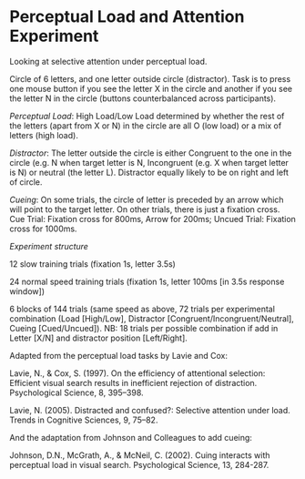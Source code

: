 # Perceptual Load and Attention Experiment

Looking at selective attention under perceptual load. 

Circle of 6 letters, and one letter outside circle (distractor). Task is to press one mouse button if you see the letter X in the circle and another if you see the letter N in the circle (buttons counterbalanced across participants). 

_Perceptual Load_: High Load/Low Load determined by whether the rest of the letters (apart from X or N) in the circle are all O (low load) or a mix of letters (high load).

_Distractor_: The letter outside the circle is either Congruent to the one in the circle (e.g. N when target letter is N, Incongruent (e.g. X when target letter is N) or neutral (the letter L). Distractor equally likely to be on right and left of circle. 

_Cueing_: On some trials, the circle of letter is preceded by an arrow which will point to the target letter. On other trials, there is just a fixation cross. Cue Trial: Fixation cross for 800ms, Arrow for 200ms; Uncued Trial: Fixation cross for 1000ms.

_Experiment structure_

12 slow training trials (fixation 1s, letter 3.5s)

24 normal speed training trials (fixation 1s, letter 100ms [in 3.5s response window]) 

6 blocks of 144 trials (same speed as above, 72 trials per experimental combination (Load [High/Low], Distractor [Congruent/Incongruent/Neutral], Cueing [Cued/Uncued]). NB: 18 trials per possible combination if add in Letter [X/N] and distractor position [Left/Right].



Adapted from the perceptual load tasks by Lavie and Cox:

Lavie, N., & Cox, S. (1997). On the efficiency of attentional selection: Efficient visual search results in inefficient rejection of distraction. Psychological Science, 8, 395–398.

Lavie, N. (2005). Distracted and confused?: Selective attention under load. Trends in Cognitive Sciences, 9, 75–82.

And the adaptation from Johnson and Colleagues to add cueing:

Johnson, D.N., McGrath, A., & McNeil, C. (2002). Cuing interacts with perceptual load in visual search. Psychological Science, 13, 284-287. 
